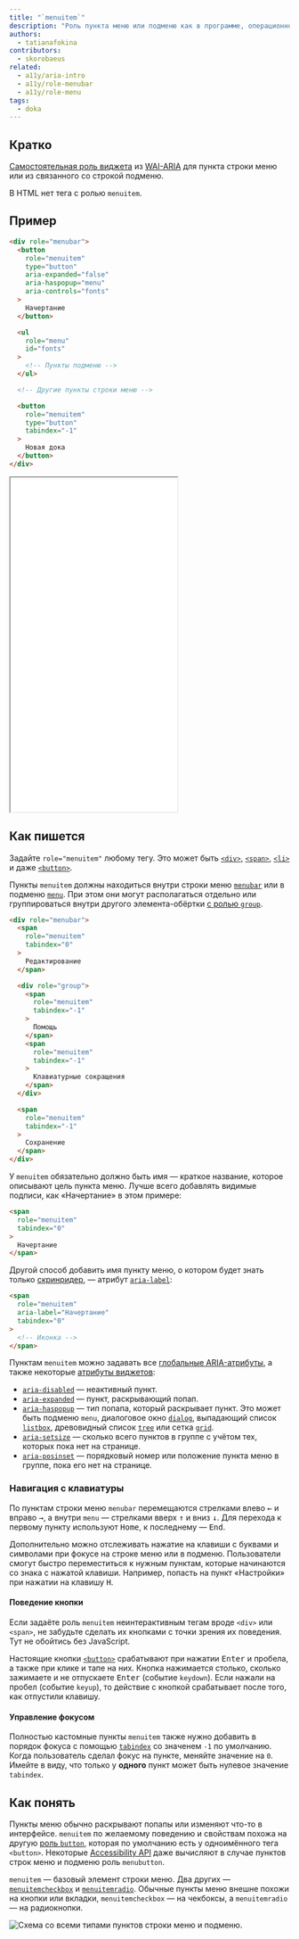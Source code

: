 ```yaml
---
title: "`menuitem`"
description: "Роль пункта меню или подменю как в программе, операционной системе или в приложении."
authors:
  - tatianafokina
contributors:
  - skorobaeus
related:
  - a11y/aria-intro
  - a11y/role-menubar
  - a11y/role-menu
tags:
  - doka
---
```


## Кратко

[Самостоятельная роль виджета](/a11y/aria-roles/#roli-vidzhetov) из [WAI-ARIA](/a11y/aria-intro/#specifikaciya) для пункта строки меню или из связанного со строкой подменю.

В HTML нет тега с ролью `menuitem`.

## Пример

```html
<div role="menubar">
  <button
    role="menuitem"
    type="button"
    aria-expanded="false"
    aria-haspopup="menu"
    aria-controls="fonts"
  >
    Начертание
  </button>

  <ul
    role="menu"
    id="fonts"
  >
    <!-- Пункты подменю -->
  </ul>

  <!-- Другие пункты строки меню -->

  <button
    role="menuitem"
    type="button"
    tabindex="-1"
  >
    Новая дока
  </button>
</div>
```

<iframe title="Меню веб-редактора текста" src="demos/app-menu/" height="600"></iframe>

## Как пишется

Задайте `role="menuitem"` любому тегу. Это может быть [`<div>`](/html/div/), [`<span>`](/html/span/), [`<li>`](/html/li/) и даже [`<button>`](/html/button/).

Пункты `menuitem` должны находиться внутри строки меню [`menubar`](/a11y/role-menubar/) или в подменю [`menu`](/a11y/role-menu/). При этом они могут располагаться отдельно или группироваться внутри другого элемента-обёртки [с ролью `group`](/a11y/role-group/).

```html
<div role="menubar">
  <span
    role="menuitem"
    tabindex="0"
  >
    Редактирование
  </span>

  <div role="group">
    <span
      role="menuitem"
      tabindex="-1"
    >
      Помощь
    </span>
    <span
      role="menuitem"
      tabindex="-1"
    >
      Клавиатурные сокращения
    </span>
  </div>

  <span
    role="menuitem"
    tabindex="-1"
  >
    Сохранение
  </span>
</div>
```

У `menuitem` обязательно должно быть имя — краткое название, которое описывают цель пункта меню. Лучше всего добавлять видимые подписи, как «Начертание» в этом примере:

```html
<span
  role="menuitem"
  tabindex="0"
>
  Начертание
</span>
```

Другой способ добавить имя пункту меню, о котором будет знать только [скринридер](/a11y/screenreaders/), — атрибут [`aria-label`](/a11y/aria-label/):

```html
<span
  role="menuitem"
  aria-label="Начертание"
  tabindex="0"
>
  <!-- Иконка -->
</span>
```

Пунктам `menuitem` можно задавать все [глобальные ARIA-атрибуты](/a11y/aria-attrs/#globalnye-atributy), а также некоторые [атрибуты виджетов](/a11y/aria-attrs/#atributy-vidzhetov):

- [`aria-disabled`](/a11y/aria-disabled/) — неактивный пункт.
- [`aria-expanded`](/a11y/aria-expanded/) — пункт, раскрывающий попап.
- [`aria-haspopup`](/a11y/aria-haspopup/) — тип попапа, который раскрывает пункт. Это может быть подменю `menu`, диалоговое окно [`dialog`](/a11y/role-dialog/), выпадающий список [`listbox`](/a11y/role-listbox/), древовидный список [`tree`](/a11y/role-tree/) или сетка [`grid`](/a11y/role-grid/).
- [`aria-setsize`](/a11y/aria-setsize/) — сколько всего пунктов в группе с учётом тех, которых пока нет на странице.
- [`aria-posinset`](/a11y/aria-posinset/) — порядковый номер или положение пункта меню в группе, пока его нет на странице.

### Навигация с клавиатуры

По пунктам строки меню `menubar` перемещаются стрелками влево <kbd>←</kbd> и вправо <kbd>→</kbd>, а внутри `menu` — стрелками вверх <kbd>↑</kbd> и вниз <kbd>↓</kbd>. Для перехода к первому пункту используют <kbd>Home</kbd>, к последнему — <kbd>End</kbd>.

Дополнительно можно отслеживать нажатие на клавиши с буквами и символами при фокусе на строке меню или в подменю. Пользователи смогут быстро переместиться к нужным пунктам, которые начинаются со знака с нажатой клавиши. Например, попасть на пункт «Настройки» при нажатии на клавишу <kbd>H</kbd>.

#### Поведение кнопки

Если задаёте роль `menuitem` неинтерактивным тегам вроде `<div>` или `<span>`, не забудьте сделать их кнопками с точки зрения их поведения. Тут не обойтись без JavaScript.

Настоящие кнопки [`<button>`](/html/button/) срабатывают при нажатии <kbd>Enter</kbd> и пробела, а также при клике и тапе на них. Кнопка нажимается столько, сколько зажимаете и не отпускаете <kbd>Enter</kbd> (событие `keydown`). Если нажали на пробел (событие `keyup`), то действие с кнопкой срабатывает после того, как отпустили клавишу.

#### Управление фокусом

Полностью кастомные пункты `menuitem` также нужно добавить в порядок фокуса с помощью [`tabindex`](/html/global-attrs/#tabindex) со значенем `-1` по умолчанию. Когда пользователь сделал фокус на пункте, меняйте значение на `0`. Имейте в виду, что только у **одного** пункт может быть нулевое значение `tabindex`.

## Как понять

Пункты меню обычно раскрывают попапы или изменяют что-то в интерфейсе. `menuitem` по желаемому поведению и свойствам похожа на другую [роль `button`](/a11y/role-button/), которая по умолчанию есть у одноимённого тега `<button>`.  Некоторые [Accessibility API](/a11y/screenreaders/#accessibility-api) даже вычисляют в случае пунктов строк меню и подменю роль `menubutton`.

`menuitem` — базовый элемент строки меню. Два других — [`menuitemcheckbox`](/a11y/role-menuitemcheckbox/) и [`menuitemradio`](/a11y/role-menuitemradio/). Обычные пункты меню внешне похожи на кнопки или вкладки, `menuitemcheckbox` — на чекбоксы, а `menuitemradio` — на радиокнопки.

![Схема со всеми типами пунктов строки меню и подменю.](images/true-menu-items.png)
